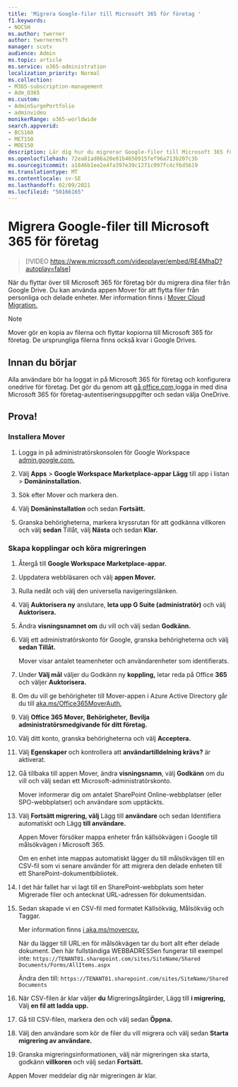 ```yaml
---
title: 'Migrera Google-filer till Microsoft 365 för företag '
f1.keywords:
- NOCSH
ms.author: twerner
author: twernermsft
manager: scotv
audience: Admin
ms.topic: article
ms.service: o365-administration
localization_priority: Normal
ms.collection:
- M365-subscription-management
- Adm_O365
ms.custom:
- AdminSurgePortfolio
- adminvideo
monikerRange: o365-worldwide
search.appverid:
- BCS160
- MET150
- MOE150
description: Lär dig hur du migrerar Google-filer till Microsoft 365 för företag med hjälp av Mover.
ms.openlocfilehash: 72ea81ad86a20e01b4650915fef96a713b207c3b
ms.sourcegitcommit: a1846b1ee2e4fa397e39c1271c997fc4cf6d5619
ms.translationtype: MT
ms.contentlocale: sv-SE
ms.lasthandoff: 02/09/2021
ms.locfileid: "50166165"
---
```

# <a name="migrate-google-files-to-microsoft-365-for-business"></a>Migrera Google-filer till Microsoft 365 för företag 

> [!VIDEO https://www.microsoft.com/videoplayer/embed/RE4MhaD?autoplay=false]

När du flyttar över till Microsoft 365 för företag bör du migrera dina filer från Google Drive. Du kan använda appen Mover för att flytta filer från personliga och delade enheter. Mer information finns i [Mover Cloud Migration.](https://docs.microsoft.com/sharepointmigration/mover-plan-migration)

> [!NOTE]
> Mover gör en kopia av filerna och flyttar kopiorna till Microsoft 365 för företag. De ursprungliga filerna finns också kvar i Google Drives.

## <a name="before-you-start"></a>Innan du börjar

Alla användare bör ha loggat in på Microsoft 365 för företag och konfigurera onedrive för företag. Det gör du genom att [gå office.com,](https://office.com)logga in med dina Microsoft 365 för företag-autentiseringsuppgifter och sedan välja OneDrive.

## <a name="try-it"></a>Prova!

### <a name="install-mover"></a>Installera Mover

1. Logga in på administratörskonsolen för Google Workspace [admin.google.com.](https://admin.google.com)

1. Välj **Apps**  >  **Google Workspace Marketplace-appar Lägg** till app i listan  >  **Domäninstallation.**

1. Sök efter Mover och markera den.

1. Välj **Domäninstallation** och sedan **Fortsätt.**

1. Granska behörigheterna, markera kryssrutan för att godkänna villkoren och välj **sedan** Tillåt, välj **Nästa** och sedan **Klar.**

### <a name="create-connectors-and-run-the-migration"></a>Skapa kopplingar och köra migreringen

1. Återgå till **Google Workspace Marketplace-appar.**
1. Uppdatera webbläsaren och välj **appen Mover.**
1. Rulla nedåt och välj den universella navigeringslänken.
1. Välj **Auktorisera ny** anslutare, **leta upp G Suite (administratör)** och välj **Auktorisera.**
1. Ändra **visningsnamnet om** du vill och välj sedan **Godkänn.**
1. Välj ett administratörskonto för Google, granska behörigheterna och välj **sedan Tillåt.**

    Mover visar antalet teamenheter och användarenheter som identifierats. 

1. Under **Välj mål** väljer du Godkänn ny **koppling,** letar reda på Office **365** och väljer **Auktorisera.**
1. Om du vill ge behörigheter till Mover-appen i Azure Active Directory går du till [aka.ms/Office365MoverAuth.](https://aka.ms/Office365MoverAuth)
1. Välj **Office 365 Mover,** **Behörigheter,** **Bevilja administratörsmedgivande för ditt företag.**
1. Välj ditt konto, granska behörigheterna och välj **Acceptera.**
1. Välj **Egenskaper** och kontrollera att **användartilldelning krävs?** är aktiverat.
1. Gå tillbaka till appen Mover, ändra **visningsnamn**, välj **Godkänn** om du vill och välj sedan ett Microsoft-administratörskonto.

    Mover informerar dig om antalet SharePoint Online-webbplatser (eller SPO-webbplatser) och användare som upptäckts.
1. Välj **Fortsätt migrering, välj** Lägg till **användare** och sedan Identifiera automatiskt och Lägg **till användare.**

    Appen Mover försöker mappa enheter från källsökvägen i Google till målsökvägen i Microsoft 365. 

    Om en enhet inte mappas automatiskt lägger du till målsökvägen till en CSV-fil som vi senare använder för att migrera den delade enheten till ett SharePoint-dokumentbibliotek. 

1. I det här fallet har vi lagt till en SharePoint-webbplats som heter Migrerade filer och antecknat URL-adressen för dokumentsidan. 
1. Sedan skapade vi en CSV-fil med formatet Källsökväg, Målsökväg och Taggar. 

    Mer information finns [i aka.ms/movercsv.](https://docs.microsoft.com/sharepointmigration/mover-create-migration-csv)

    När du lägger till URL:en för målsökvägen tar du bort allt efter delade dokument. Den här fullständiga WEBBADRESSen fungerar till exempel inte: `https://TENANT01.sharepoint.com/sites/SiteName/Shared Documents/Forms/AllItems.aspx`

    Ändra den till: `https://TENANT01.sharepoint.com/sites/SiteName/Shared Documents`

1. När CSV-filen är klar väljer **du** Migreringsåtgärder, Lägg till **i migrering,** Välj **en fil att ladda upp.**
1. Gå till CSV-filen, markera den och välj sedan **Öppna.**
1. Välj den användare som kör de filer du vill migrera och välj sedan **Starta migrering av användare.**
1. Granska migreringsinformationen, välj när migreringen ska starta, godkänn **villkoren** och välj sedan **Fortsätt.**

Appen Mover meddelar dig när migreringen är klar.
